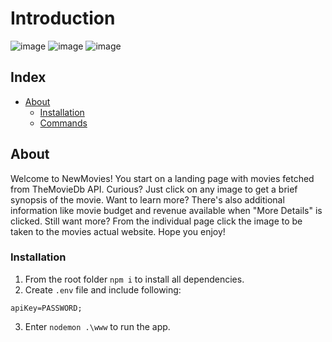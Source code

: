 # Introduction
![image](https://user-images.githubusercontent.com/89957250/189068392-1fefce89-b44c-4765-b9e4-7703d362d063.png)
![image](https://user-images.githubusercontent.com/89957250/189068679-6b184313-c3be-4aba-95bd-f257286787ce.png)
![image](https://user-images.githubusercontent.com/89957250/189068806-267930e6-d659-4f80-9972-6ad746460a40.png)


## Index

- [About](#about)
  - [Installation](#installation)
  - [Commands](#commands)

## About
Welcome to NewMovies! You start on a landing page with movies fetched from TheMovieDb API. Curious? Just click on any image to get a brief synopsis of the movie. Want to learn more? There's also additional information like movie budget and revenue available when "More Details" is clicked. Still want more? From the individual page click the image to be taken to the movies actual website. Hope you enjoy!

### Installation
1. From the root folder `npm i` to install all dependencies.
2. Create `.env` file and include following:
```
apiKey=PASSWORD;
```
3. Enter `nodemon .\www` to run the app.
